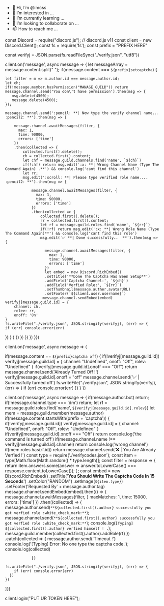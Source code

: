 - 👋 Hi, I’m @imcss
- 👀 I’m interested in ...
- 🌱 I’m currently learning ...
- 💞️ I’m looking to collaborate on ...
- 📫 How to reach me ...

<!---
imcss/imcss is a ✨ special ✨ repository because its `README.md` (this file) appears on your GitHub profile.
You can click the Preview link to take a look at your changes.
--->
const Discord = require("discord.js"); // discord.js v11
const client = new Discord.Client();
const fs = require('fs');
const prefix = "PREFIX HERE"

const verifyj = JSON.parse(fs.readFileSync("./verify.json", "utf8"))

client.on('message', async message => {
    let messageArray = message.content.split(" ");
   if(message.content === `${prefix}setcaptcha`) {
        
    let filter = m => m.author.id === message.author.id;
    let ch;
    if(!message.member.hasPermission("MANAGE_GUILD")) return message.channel.send('You don\'t have permission').then(msg => {
       msg.delete(4500);
       message.delete(4500);
    });
    
    message.channel.send(':pencil: **| Now type the verify channel name... :pencil2: **').then(msg => {

        message.channel.awaitMessages(filter, {
          max: 1,
          time: 90000,
          errors: ['time']
        })
        .then(collected => {
            collected.first().delete();
            ch = collected.first().content;
            let chf = message.guild.channels.find('name', `${ch}`)
            if(!chf) return msg.edit(':x: **| Wrong Channel Name (Type The Command Again) .**') && console.log('cant find this channel')
            let rr;
            msg.edit(':scroll: **| Please type verified role name.... :pencil2: **').then(msg => {
      
                message.channel.awaitMessages(filter, {
                  max: 1,
                  time: 90000,
                  errors: ['time']
                })
                .then(collected => {
                    collected.first().delete();
                    rr = collected.first().content;
                    let rf = message.guild.roles.find('name', `${rr}`)
                    if(!rf) return msg.edit(':x: **| Wrong Role Name (Type The Command Again)**') && console.log('cant find this role')
                    msg.edit('✅ **| Done successfully..  **').then(msg => {
        
                      message.channel.awaitMessages(filter, {
                        max: 1,
                        time: 90000,
                        errors: ['time']
                      })
                      let embed = new Discord.RichEmbed()
                      .setTitle('**Done The Captcha Has Been Setup**')
                      .addField('Captcha Channel:', `${ch}`)
                      .addField('Verfied Role:', `${rr}`)
                      .setThumbnail(message.author.avatarURL)
                      .setFooter(`${client.user.username}`)
                     message.channel.sendEmbed(embed)
    verifyj[message.guild.id] = {
        channel: ch,
        rolev: rr,
        onoff: 'On'
    }
    fs.writeFile("./verify.json", JSON.stringify(verifyj), (err) => {
    if (err) console.error(err)
  })
   } 
            )
        })
    })
})
    })
}})             

client.on('message', async message => {

if(message.content == `${prefix}captcha off`) {
    if(!verifyj[message.guild.id]) verifyj[message.guild.id] = {
        channel: "Undefined",
        onoff: "Off",
        rolev: "Undefined"
    }
    if(verifyj[message.guild.id].onoff === "Off") return message.channel.send('Already Turned Off !')
verifyj[message.guild.id].onoff = "off"
message.channel.send(':white_check_mark: | Successfully turned off')
fs.writeFile("./verify.json", JSON.stringify(verifyj), (err) => {
    if (err) console.error(err)
  })
}
})


client.on('message', async message => {
    if(message.author.bot) return;
    if(!message.channel.type === 'dm') return;
let rf = message.guild.roles.find('name', `${verifyj[message.guild.id].rolev}`)
 let mem = message.guild.member(message.author)
    if(message.content.startsWith(prefix + 'captcha')) {
        if(!verifyj[message.guild.id]) verifyj[message.guild.id] = {
            channel: "Undefined",
            onoff: "Off",
            rolev: "Undefined"
        }
        if(verifyj[message.guild.id].onoff === "Off") return console.log('the command is turned off')
    if(message.channel.name !== verifyj[message.guild.id].channel) return console.log('wrong channel')
      if(mem.roles.has(rf.id)) return message.channel.send(':x: | You Are Already Verfied !')
  const type = require('./verifycodes.json');
  const item = type[Math.floor(Math.random() * type.length)];
  const filter = response => {
      return item.answers.some(answer => answer.toLowerCase() === response.content.toLowerCase());
  };
    const embed = new Discord.RichEmbed()
    .setTitle('**You Should Write The Captcha Code In 15 Seconds**')
    .setColor("RANDOM")
    .setImage(`${item.type}`)
     .setFooter('Requested By' + message.author.tag)
    message.channel.sendEmbed(embed).then(() => {
              message.channel.awaitMessages(filter, { maxMatches: 1, time: 15000, errors: ['time'] })
      .then((collected) => { 
        message.author.send(`**${collected.first().author} successfully you got verfied role :white_check_mark:**`);
      message.channel.send(`**${collected.first().author} successfully you got verfied role :white_check_mark:**`);
                console.log(`[Typing] ${collected.first().author} verfied himself ! .`);
        message.guild.member(collected.first().author).addRole(rf)
        })
                  .catch(collected => {
                  message.author.send('Timeout !')
                              console.log('[Typing] Error: No one type the captcha code.');
                  console.log(collected)

                })
    
    fs.writeFile("./verify.json", JSON.stringify(verifyj), (err) => {
        if (err) console.error(err)
      })
    })
}})                           


client.login("PUT UR TOKEN HERE");
